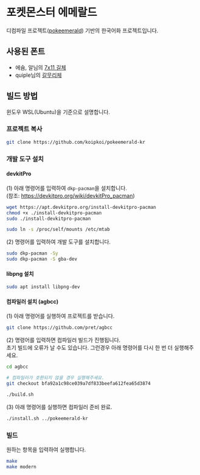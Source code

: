 # 포켓몬스터 에메랄드

디컴파일 프로젝트([pokeemerald](https://github.com/pret/pokeemerald)) 기반의 한국어화 프로젝트입니다.

## 사용된 폰트

- 에슘, 알님의 [7x11 길체](https://cafe.naver.com/hansicgu/1996)
- quiple님의 [갈무리체](https://github.com/quiple/galmuri)

## 빌드 방법

윈도우 WSL(Ubuntu)을 기준으로 설명합니다.

### 프로젝트 복사

```sh
git clone https://github.com/koipkoi/pokeemerald-kr
```

### 개발 도구 설치

#### devkitPro

(1) 아래 명령어를 입력하여 `dkp-pacman`을 설치합니다.  
(참조: https://devkitpro.org/wiki/devkitPro_pacman)

```sh
wget https://apt.devkitpro.org/install-devkitpro-pacman
chmod +x ./install-devkitpro-pacman
sudo ./install-devkitpro-pacman

sudo ln -s /proc/self/mounts /etc/mtab
```

(2) 명령어를 입력하여 개발 도구를 설치합니다.

```sh
sudo dkp-pacman -Sy
sudo dkp-pacman -S gba-dev
```

#### libpng 설치

```sh
sudo apt install libpng-dev
```

#### 컴파일러 설치 (agbcc)

(1) 아래 명령어를 실행하여 프로젝트를 받습니다.

```sh
git clone https://github.com/pret/agbcc
```

(2) 명령어를 입력하면 컴파일러 빌드가 진행됩니다.  
초기 빌드에 오류가 날 수도 있습니다. 그런경우 아래 명령어를 다시 한 번 더 실행해주세요.

```sh
cd agbcc

# 컴파일러가 호환되지 않을 경우 실행해주세요.
git checkout bfa92a1c98ce039a7df833beefa612fea65d3874

./build.sh
```

(3) 아래 명령어를 실행하면 컴파일러 준비 완료.

```sh
./install.sh ../pokeemerald-kr
```

### 빌드

원하는 항목을 입력하여 실행합니다.

```sh
make
make modern
```
